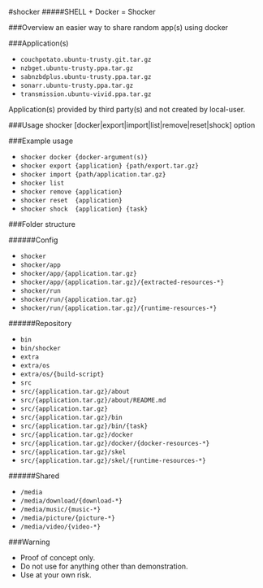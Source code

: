 #shocker
#####SHELL + Docker = Shocker


###Overview
an easier way to share random app(s) using docker

###Application(s)
- `couchpotato.ubuntu-trusty.git.tar.gz`
- `nzbget.ubuntu-trusty.ppa.tar.gz`
- `sabnzbdplus.ubuntu-trusty.ppa.tar.gz`
- `sonarr.ubuntu-trusty.ppa.tar.gz`
- `transmission.ubuntu-vivid.ppa.tar.gz`

Application(s) provided by third party(s) and not created by local-user.


###Usage
shocker [docker|export|import|list|remove|reset|shock] option

###Example usage
- `shocker docker {docker-argument(s)}`
- `shocker export {application} {path/export.tar.gz}`
- `shocker import {path/application.tar.gz}`
- `shocker list`
- `shocker remove {application}`
- `shocker reset  {application}`
- `shocker shock  {application} {task}`


###Folder structure

######Config
- `shocker`
- `shocker/app`
- `shocker/app/{application.tar.gz}`
- `shocker/app/{application.tar.gz}/{extracted-resources-*}`
- `shocker/run`
- `shocker/run/{application.tar.gz}`
- `shocker/run/{application.tar.gz}/{runtime-resources-*}`

######Repository
- `bin`
- `bin/shocker`
- `extra`
- `extra/os`
- `extra/os/{build-script}`
- `src`
- `src/{application.tar.gz}/about`
- `src/{application.tar.gz}/about/README.md`
- `src/{application.tar.gz}`
- `src/{application.tar.gz}/bin`
- `src/{application.tar.gz}/bin/{task}`
- `src/{application.tar.gz}/docker`
- `src/{application.tar.gz}/docker/{docker-resources-*}`
- `src/{application.tar.gz}/skel`
- `src/{application.tar.gz}/skel/{runtime-resources-*}`

######Shared
- `/media`
- `/media/download/{download-*}`
- `/media/music/{music-*}`
- `/media/picture/{picture-*}`
- `/media/video/{video-*}`

###Warning
- Proof of concept only.
- Do not use for anything other than demonstration.
- Use at your own risk.
